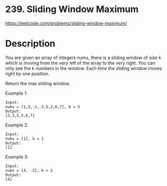 # 239. Sliding Window Maximum

https://leetcode.com/problems/sliding-window-maximum/

# Description

You are given an array of integers nums, there is a sliding window of size k which is moving from the very left of the array to the very right. You can only see the k numbers in the window. Each time the sliding window moves right by one position.

Return the max sliding window.

Example 1:

```
Input:
nums = [1,3,-1,-3,5,3,6,7], k = 3
Output:
[3,3,5,5,6,7]
```

Example 2:

```
Input:
nums = [1], k = 1
Output:
[1]
```

Example 3:

```
Input:
nums = [4, -2], k = 2
Output:
[4]
```
